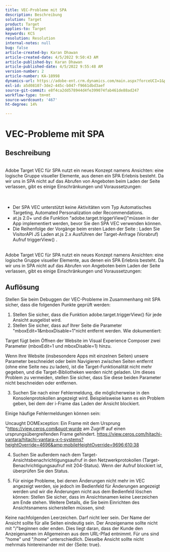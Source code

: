 ```yaml
---
title: VEC-Probleme mit SPA
description: Beschreibung
solution: Target
product: Target
applies-to: Target
keywords: KCS
resolution: Resolution
internal-notes: null
bug: false
article-created-by: Karan Dhawan
article-created-date: 4/5/2022 9:50:43 AM
article-published-by: Karan Dhawan
article-published-date: 4/5/2022 9:55:48 AM
version-number: 2
article-number: KA-18998
dynamics-url: https://adobe-ent.crm.dynamics.com/main.aspx?forceUCI=1&pagetype=entityrecord&etn=knowledgearticle&id=825963d6-c5b4-ec11-983f-000d3a5d0d73
exl-id: a5d08107-3de2-445c-b047-f9661dbd3aef
source-git-commit: e8f4ca2dd578944d4fe399074fab461de88ad247
workflow-type: tm+mt
source-wordcount: '467'
ht-degree: 14%

---
```


# VEC-Probleme mit SPA

## Beschreibung

<br>Adobe Target VEC für SPA nutzt ein neues Konzept namens Ansichten: eine logische Gruppe visueller Elemente, aus denen ein SPA Erlebnis besteht. Da wir uns in SPA nicht auf das Abrufen von Angeboten beim Laden der Seite verlassen, gibt es einige Einschränkungen und Voraussetzungen:
<br> <br><br>
- Der SPA VEC unterstützt keine Aktivitäten vom Typ Automatisches Targeting, Automated Personalization oder Recommendations.
- at.js 2.0+ und die Funktion &quot;adobe.target.triggerView()&quot;müssen in der App implementiert werden, bevor Sie den SPA VEC verwenden können.
- Die Reihenfolge der Vorgänge beim ersten Laden der Seite : Laden Sie VisitorAPI JS Laden at.js 2.x Ausführen der Target-Anfrage (Vorabruf) Aufruf triggerView() .


<br>Adobe Target VEC für SPA nutzt ein neues Konzept namens Ansichten: eine logische Gruppe visueller Elemente, aus denen ein SPA Erlebnis besteht. Da wir uns in SPA nicht auf das Abrufen von Angeboten beim Laden der Seite verlassen, gibt es einige Einschränkungen und Voraussetzungen:<br>

## Auflösung


Stellen Sie beim Debuggen der VEC-Probleme im Zusammenhang mit SPA sicher, dass die folgenden Punkte geprüft werden: 
1. Stellen Sie sicher, dass die Funktion adobe.target.triggerView() für jede Ansicht ausgelöst wird.
2. Stellen Sie sicher, dass auf Ihrer Seite die Parameter &quot;mboxEdit=1&amp;mboxDisable=1&quot;nicht entfernt werden. Wie dokumentiert:

Target fügt beim Öffnen der Website im Visual Experience Composer zwei Parameter (mboxEdit=1 und mboxDisable=1) hinzu.

Wenn Ihre Website (insbesondere Apps mit einzelnen Seiten) unsere Parameter beschneidet oder beim Navigieren zwischen Seiten entfernt (ohne eine Seite neu zu laden), ist die Target-Funktionalität nicht mehr gegeben, und die Target-Bibliotheken werden nicht geladen. 
Um dieses Problem zu vermeiden, stellen Sie sicher, dass Sie diese beiden Parameter nicht beschneiden oder entfernen.

3. Suchen Sie nach einer Fehlermeldung, die möglicherweise in den Konsolenprotokollen angezeigt wird. Beispielsweise kann es ein Problem geben, bei dem der i-Frame das Laden der Ansicht blockiert.

Einige häufige Fehlermeldungen können sein: 

Uncaught DOMException: Ein Frame mit dem Ursprung &quot;https://view.ceros.com&quot;wurde am Zugriff auf einen ursprungsübergreifenden Frame gehindert.
https://view.ceros.com/hitachi-vantara/hitachi-vantara-x-t-systems?heightOverride=4696&amp;mobileHeightOverride=9696:610:38

4. Suchen Sie außerdem nach dem Target-Ansichtsbenachrichtigungsaufruf in den Netzwerkprotokollen (Target-Benachrichtigungsaufruf mit 204-Status). Wenn der Aufruf blockiert ist, überprüfen Sie den Status.

5. Für einige Probleme, bei denen Änderungen nicht mehr im VEC angezeigt werden, sie jedoch im Bedienfeld für Änderungen angezeigt werden und wir die Änderungen nicht aus dem Bedienfeld löschen können: Stellen Sie sicher, dass im Ansichtsnamen keine Leerzeichen am Ende stehen. Weitere Details, die Sie beim Einrichten des Ansichtsnamens sicherstellen müssen, sind: 

Keine nachfolgenden Leerzeichen.
Darf nicht leer sein.
Der Name der Ansicht sollte für alle Seiten eindeutig sein.
Der Anzeigename sollte nicht mit &quot;/&quot;beginnen oder enden. Dies liegt daran, dass der Kunde den Anzeigenamen im Allgemeinen aus dem URL-Pfad entnimmt. Für uns sind &quot;home&quot; und &quot;/home&quot; unterschiedlich.
Dieselbe Ansicht sollte nicht mehrmals hintereinander mit der {Seite: true}.
